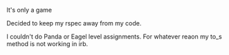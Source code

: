 It's only a game


Decided to keep my rspec away from my code. 

I couldn't do Panda or Eagel level assignments. For whatever reaon my to_s method is not working in irb.



